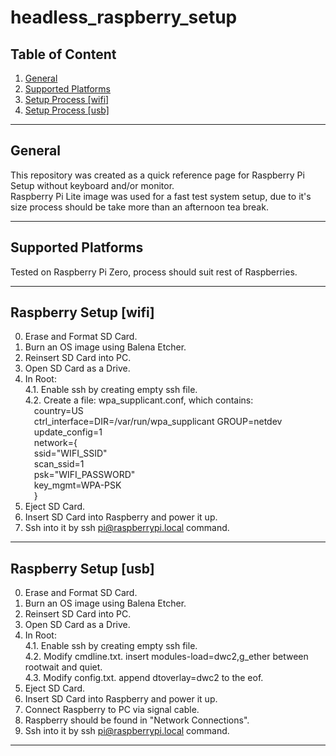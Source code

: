 # headless_raspberry_setup

## Table of Content
1. [ General ](#general) <br/>
2. [ Supported Platforms ](#supported_platforms) <br/>
3. [ Setup Process [wifi] ](#setup_process_wifi) <br/>
4. [ Setup Process [usb] ](#setup_process_usb) <br/>

---
<a name="general"></a>
## General
This repository was created as a quick reference page for Raspberry Pi Setup without keyboard and/or monitor. <br/>
Raspberry Pi Lite image was used for a fast test system setup, due to it's size process should be take more than an afternoon tea break. <br/>

---
<a name="supported_platforms"></a>
## Supported Platforms
Tested on Raspberry Pi Zero, process should suit rest of Raspberries. <br/>



---
<a name="setup_process_wifi"></a>
## Raspberry Setup [wifi]
0. Erase and Format SD Card. <br/>
1. Burn an OS image using Balena Etcher. <br/>
2. Reinsert SD Card into PC.
3. Open SD Card as a Drive. <br/>
4. In Root: <br/>
4.1. Enable ssh by creating empty ssh file. <br/>
4.2. Create a file: wpa_supplicant.conf, which contains: <br/>
&emsp;country=US <br/>
&emsp;ctrl_interface=DIR=/var/run/wpa_supplicant GROUP=netdev <br/>
&emsp;update_config=1 <br/>
&emsp;network={ <br/>
&emsp;ssid="WIFI_SSID" <br/>
&emsp;scan_ssid=1 <br/>
&emsp;psk="WIFI_PASSWORD" <br/>
&emsp;key_mgmt=WPA-PSK <br/>
&emsp;} <br/>
5. Eject SD Card. <br/>
6. Insert SD Card into Raspberry and power it up. <br/>
7. Ssh into it by ssh pi@raspberrypi.local command. <br/>

---
<a name="setup_process_usb"></a>
## Raspberry Setup [usb]
0. Erase and Format SD Card. <br/>
1. Burn an OS image using Balena Etcher. <br/>
2. Reinsert SD Card into PC.
3. Open SD Card as a Drive. <br/>
4. In Root: <br/>
4.1. Enable ssh by creating empty ssh file. <br/>
4.2. Modify cmdline.txt. insert modules-load=dwc2,g_ether between rootwait and quiet. <br/>
4.3. Modify config.txt. append dtoverlay=dwc2 to the eof. <br/>
5. Eject SD Card. <br/>
6. Insert SD Card into Raspberry and power it up. <br/>
7. Connect Raspberry to PC via signal cable. <br/>
8. Raspberry should be found in "Network Connections". <br/>
9. Ssh into it by ssh pi@raspberrypi.local command. <br/>

---